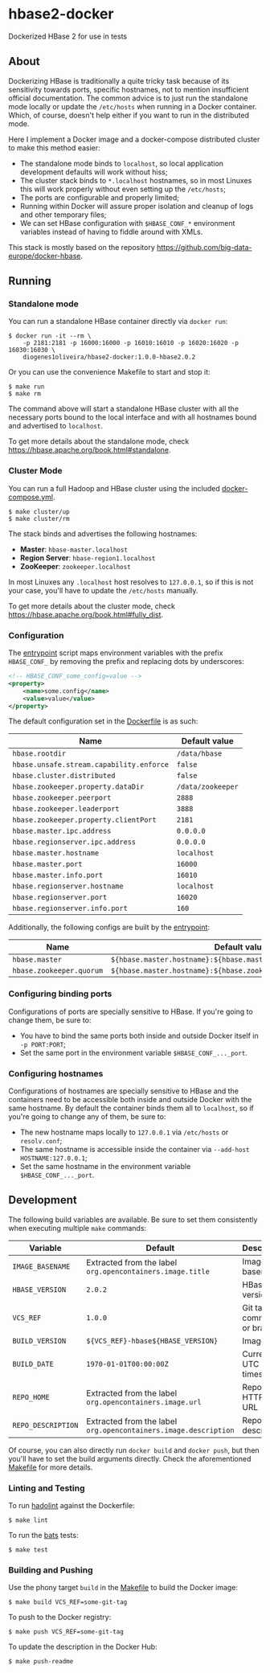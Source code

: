 # hbase2-docker

Dockerized HBase 2 for use in tests

## About

Dockerizing HBase is traditionally a quite tricky task because of its sensitivity towards
ports, specific hostnames, not to mention insufficient official documentation. The common
advice is to just run the standalone mode locally or update the `/etc/hosts` when running
in a Docker container. Which, of course, doesn't help either if you want to run in the
distributed mode.

Here I implement a Docker image and a docker-compose distributed cluster to make this
method easier:

- The standalone mode binds to `localhost`, so local application development defaults
  will work without hiss;
- The cluster stack binds to `*.localhost` hostnames, so in most Linuxes this will
  work properly without even setting up the `/etc/hosts`;
- The ports are configurable and properly limited;
- Running within Docker will assure proper isolation and cleanup of logs and other
  temporary files;
- We can set HBase configuration with `$HBASE_CONF_*` environment variables instead of
  having to fiddle around with XMLs.

This stack is mostly based on the repository https://github.com/big-data-europe/docker-hbase.

## Running

### Standalone mode

You can run a standalone HBase container directly via `docker run`:

```shell
$ docker run -it --rm \
    -p 2181:2181 -p 16000:16000 -p 16010:16010 -p 16020:16020 -p 16030:16030 \
    diogenes1oliveira/hbase2-docker:1.0.0-hbase2.0.2
```

Or you can use the convenience Makefile to start and stop it:

```shell
$ make run
$ make rm
```

The command above will start a standalone HBase cluster with all the necessary ports
bound to the local interface and with all hostnames bound and advertised to `localhost`.

To get more details about the standalone mode, check https://hbase.apache.org/book.html#standalone.

### Cluster Mode

You can run a full Hadoop and HBase cluster using the included [docker-compose.yml](./docker-compose.yml).

```shell
$ make cluster/up
$ make cluster/rm
```

The stack binds and advertises the following hostnames:

- **Master**: `hbase-master.localhost`
- **Region Server**: `hbase-region1.localhost`
- **ZooKeeper**: `zookeeper.localhost`

In most Linuxes any `.localhost` host resolves to `127.0.0.1`, so if this is not your case,
you'll have to update the `/etc/hosts` manually.

To get more details about the cluster mode, check https://hbase.apache.org/book.html#fully_dist.

### Configuration

The [entrypoint](./docker-entrypoint.sh) script maps environment variables with the prefix
`HBASE_CONF_` by removing the prefix and replacing dots by underscores:

```xml
<!-- HBASE_CONF_some_config=value -->
<property>
    <name>some.config</name>
    <value>value</value>
</property>
```

The default configuration set in the [Dockerfile](./Dockerfile) is as such:

| Name                                     | Default value     |
| ---------------------------------------- | ----------------- |
| `hbase.rootdir`                          | `/data/hbase`     |
| `hbase.unsafe.stream.capability.enforce` | `false`           |
| `hbase.cluster.distributed`              | `false`           |
| `hbase.zookeeper.property.dataDir`       | `/data/zookeeper` |
| `hbase.zookeeper.peerport`               | `2888`            |
| `hbase.zookeeper.leaderport`             | `3888`            |
| `hbase.zookeeper.property.clientPort`    | `2181`            |
| `hbase.master.ipc.address`               | `0.0.0.0`         |
| `hbase.regionserver.ipc.address`         | `0.0.0.0`         |
| `hbase.master.hostname`                  | `localhost`       |
| `hbase.master.port`                      | `16000`           |
| `hbase.master.info.port`                 | `16010`           |
| `hbase.regionserver.hostname`            | `localhost`       |
| `hbase.regionserver.port`                | `16020`           |
| `hbase.regionserver.info.port`           | `160`             |

Additionally, the following configs are built by the [entrypoint](./docker-entrypoint.sh):

| Name                     | Default value                                                     |
| ------------------------ | ----------------------------------------------------------------- |
| `hbase.master`           | `${hbase.master.hostname}:${hbase.master.port}`                   |
| `hbase.zookeeper.quorum` | `${hbase.master.hostname}:${hbase.zookeeper.property.clientPort}` |

### Configuring binding ports

Configurations of ports are specially sensitive to HBase. If you're going to change
them, be sure to:

- You have to bind the same ports both inside and outside Docker itself in `-p PORT:PORT`;
- Set the same port in the environment variable `$HBASE_CONF_..._port`.

### Configuring hostnames

Configurations of hostnames are specially sensitive to HBase and the containers need to be
accessible both inside and outside Docker with the same hostname. By default the container
binds them all to `localhost`, so if you're going to change any of them, be sure to:

- The new hostname maps locally to `127.0.0.1` via `/etc/hosts` or `resolv.conf`;
- The same hostname is accessible inside the container via `--add-host HOSTNAME:127.0.0.1`;
- Set the same hostname in the environment variable `$HBASE_CONF_..._port`.

## Development

The following build variables are available. Be sure to set them consistently when
executing multiple `make` commands:

| Variable           | Default                                                         | Description                  |
| ------------------ | --------------------------------------------------------------- | ---------------------------- |
| `IMAGE_BASENAME`   | Extracted from the label `org.opencontainers.image.title`       | Image basename               |
| `HBASE_VERSION`    | `2.0.2`                                                         | HBase version                |
| `VCS_REF`          | `1.0.0`                                                         | Git tag, commit ID or branch |
| `BUILD_VERSION`    | `${VCS_REF}-hbase${HBASE_VERSION}`                              | Image tag                    |
| `BUILD_DATE`       | `1970-01-01T00:00:00Z`                                          | Current UTC timestamp        |
| `REPO_HOME`        | Extracted from the label `org.opencontainers.image.url`         | Repository HTTP(S) URL       |
| `REPO_DESCRIPTION` | Extracted from the label `org.opencontainers.image.description` | Repository description       |

Of course, you can also directly run `docker build` and `docker push`, but then you'll
have to set the build arguments directly. Check the aforementioned [Makefile](./Makefile)
for more details.

### Linting and Testing

To run [hadolint](https://github.com/hadolint/hadolint) against the Dockerfile:

```shell
$ make lint
```

To run the [bats](https://github.com/bats-core/bats-core) tests:

```
$ make test
```

### Building and Pushing

Use the phony target `build` in the [Makefile](./Makefile) to build the Docker
image:

```shell
$ make build VCS_REF=some-git-tag
```

To push to the Docker registry:

```shell
$ make push VCS_REF=some-git-tag
```

To update the description in the Docker Hub:

```
$ make push-readme
```
